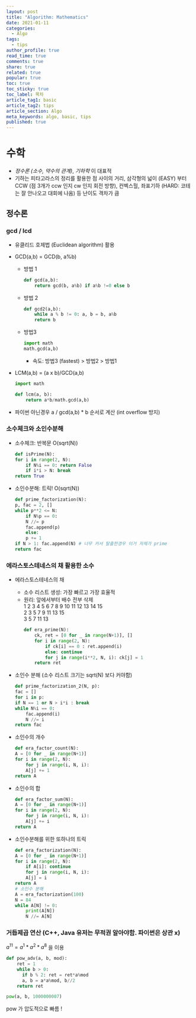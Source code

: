 ```yaml
---
layout: post
title: "Algorithm: Mathematics"
date: 2021-01-11
categories:
  - Algo
tags:
  - tips
author_profile: true
read_time: true
comments: true
share: true
related: true
popular: true
toc: true
toc_sticky: true
toc_label: 목차
article_tag1: basic
article_tag2: tips
article_section: Algo
meta_keywords: algo, basic, tips
published: true
---
```



# 수학
- _정수론 (소수, 약수의 관계)_, _기하학_ 이 대표적
- 기하는 피타고라스의 정리를 활용한 점 사이의 거리, 삼각형의 넓이 (EASY) 부터 CCW (점 3개가 ccw 인지 cw 인지 회전 방향), 컨벡스헐, 좌표기하 (HARD: 코테는 잘 안나오고 대회에 나옴) 등 난이도 격차가 큼

## 정수론
### gcd / lcd
- 유클리드 호제법 (Euclidean algorithm) 활용 
- GCD(a,b) = GCD(b, a%b)
  - 방법 1
    ``` python
    def gcd(a,b):
        return gcd(b, a%b) if a%b !=0 else b
    ```
  - 방법 2
    ``` python
    def gcd2(a,b):
        while a % b != 0: a, b = b, a%b
        return b
    ```
  - 방법3
    ``` python
    import math
    math.gcd(a,b)
    ```

    - 속도: 방법3 (fastest) > 방법2 > 방법1

- LCM(a,b) = (a x b)/GCD(a,b)
    ``` python
    import math
    
    def lcm(a, b):
        return a*b/math.gcd(a,b)
    ```
- 파이썬 아닌경우 a / gcd(a,b) * b 순서로 계산 (int overflow 방지)


### 소수체크와 소인수분해
- 소수체크: 반복문 O(sqrt(N))
    ``` python
    def isPrime(N):
    for i in range(2, N):
        if N%i == 0: return False
        if i*i > N: break
    return True
    ```

- 소인수분해: 트릭! O(sqrt(N))
    ``` python
    def prime_factorization(N):
    p, fac = 2, []
    while p**2 <= N:
        if N%p == 0:
        N //= p
        fac.append(p)
        else:
        p += 1
    if N > 1: fac.append(N) # 너무 커서 탈출한경우 이거 자체가 prime
    return fac
    ```

### 에라스토스테네스의 채 활용한 소수
- 에라스토스테네스의 채
  - 소수 리스트 생성: 가장 빠르고 가장 효율적
  - 원리: 앞에서부터 배수 전부 삭제  
           1 2 3 4 5 6 7 8 9 10 11 12 13 14 15  
             2 3   5   7   9    11    13    15  
               3   5   7        11    13  
    ``` python
    def era_prime(N):
        ck, ret = [0 for _ in range(N+1)], []
        for i in range(2, N):
            if ck[i] == 0 : ret.append(i)
            else: continue
            for j in range(i**2, N, i): ck[j] = 1
        return ret
    ```
- 소인수 분해 (소수 리스트 크기는 sqrt(N) 보다 커야함)
    ``` python
    def prime_factorization_2(N, p):
    fac = []
    for i in p:
    if N == 1 or N > i*i : break
    while N%i == 0:
        fac.append(i)
        N //= i
    return fac
    ```

- 소인수의 개수
    ``` python
    def era_factor_count(N):
    A = [0 for _ in range(N+1)]
    for i in range(2, N):
        for j in range(i, N, i):
        A[j] += 1
    return A
    ```
- 소인수의 합
    ``` python
    def era_factor_sum(N):
    A = [0 for _ in range(N+1)]
    for i in range(2, N):
        for j in range(i, N, i):
        A[j] += i
    return A
    ```
- 소인수분해를 위한 또하나의 트릭
    ``` python
    def era_factorization(N):
    A = [0 for _ in range(N+1)]
    for i in range(2, N):
        if A[i]: continue
        for j in range(i, N, i):
        A[j] = i
    return A
    # 소인수 분해
    A = era_factorization(100)
    N = 84
    while A[N] != 0:
        print(A[N])
        N //= A[N]
    ```

### 거듭제곱 연산 (C++, Java 유저는 무적권 알아야함. 파이썬은 상관 x)
$a ^ {11} = a ^ 1 * a ^ 2 * a ^ 8$ 을 이용

``` python
def pow_adv(a, b, mod):
    ret = 1
    while b > 0:
      if b % 2: ret = ret*a%mod
      a, b = a*a%mod, b//2
    return ret

pow(a, b, 1000000007)
```
pow 가 압도적으로 빠름 ! 